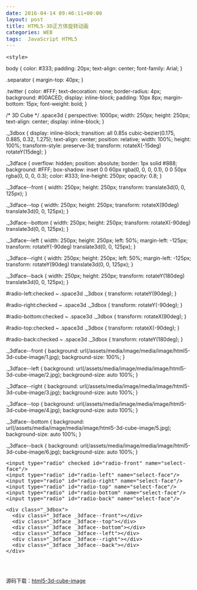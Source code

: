```yaml
---
date: 2016-04-14 09:46:11+00:00
layout: post
title: HTML5-3D正方体旋转动画
categories: WEB
tags:  JavaScript HTML5
---
```



<html>
<head>
  <meta charset="UTF-8">

  <title>HTML5 3D正方体旋转动画演示地址</title>

  <style>
/*! normalize.css v2.1.2 | MIT License | git.io/normalize */

/* ==========================================================================
   HTML5 display definitions
   ========================================================================== */

/**
 * Correct `block` display not defined in IE 8/9.
 */

article,
aside,
details,
figcaption,
figure,
footer,
header,
hgroup,
main,
nav,
section,
summary {
    display: block;
}

/**
 * Correct `inline-block` display not defined in IE 8/9.
 */

audio,
canvas,
video {
    display: inline-block;
}

/**
 * Prevent modern browsers from displaying `audio` without controls.
 * Remove excess height in iOS 5 devices.
 */

audio:not([controls]) {
    display: none;
    height: 0;
}

/**
 * Address styling not present in IE 8/9.
 */

[hidden] {
    display: none;
}

/* ==========================================================================
   Base
   ========================================================================== */

/**
 * 1. Set default font family to sans-serif.
 * 2. Prevent iOS text size adjust after orientation change, without disabling
 *    user zoom.
 */

html {
    font-family: sans-serif; /* 1 */
    -ms-text-size-adjust: 100%; /* 2 */
    -webkit-text-size-adjust: 100%; /* 2 */
}

/**
 * Remove default margin.
 */

body {
    margin: 0;
}

/* ==========================================================================
   Links
   ========================================================================== */

/**
 * Address `outline` inconsistency between Chrome and other browsers.
 */

a:focus {
    outline: thin dotted;
}

/**
 * Improve readability when focused and also mouse hovered in all browsers.
 */

a:active,
a:hover {
    outline: 0;
}

/* ==========================================================================
   Typography
   ========================================================================== */

/**
 * Address variable `h1` font-size and margin within `section` and `article`
 * contexts in Firefox 4+, Safari 5, and Chrome.
 */

h1 {
    font-size: 2em;
    margin: 0.67em 0;
}

/**
 * Address styling not present in IE 8/9, Safari 5, and Chrome.
 */

abbr[title] {
    border-bottom: 1px dotted;
}

/**
 * Address style set to `bolder` in Firefox 4+, Safari 5, and Chrome.
 */

b,
strong {
    font-weight: bold;
}

/**
 * Address styling not present in Safari 5 and Chrome.
 */

dfn {
    font-style: italic;
}

/**
 * Address differences between Firefox and other browsers.
 */

hr {
    -moz-box-sizing: content-box;
    box-sizing: content-box;
    height: 0;
}

/**
 * Address styling not present in IE 8/9.
 */

mark {
    background: #ff0;
    color: #000;
}

/**
 * Correct font family set oddly in Safari 5 and Chrome.
 */

code,
kbd,
pre,
samp {
    font-family: monospace, serif;
    font-size: 1em;
}

/**
 * Improve readability of pre-formatted text in all browsers.
 */

pre {
    white-space: pre-wrap;
}

/**
 * Set consistent quote types.
 */

q {
    quotes: "\201C" "\201D" "\2018" "\2019";
}

/**
 * Address inconsistent and variable font size in all browsers.
 */

small {
    font-size: 80%;
}

/**
 * Prevent `sub` and `sup` affecting `line-height` in all browsers.
 */

sub,
sup {
    font-size: 75%;
    line-height: 0;
    position: relative;
    vertical-align: baseline;
}

sup {
    top: -0.5em;
}

sub {
    bottom: -0.25em;
}

/* ==========================================================================
   Embedded content
   ========================================================================== */

/**
 * Remove border when inside `a` element in IE 8/9.
 */

img {
    border: 0;
}

/**
 * Correct overflow displayed oddly in IE 9.
 */

svg:not(:root) {
    overflow: hidden;
}

/* ==========================================================================
   Figures
   ========================================================================== */

/**
 * Address margin not present in IE 8/9 and Safari 5.
 */

figure {
    margin: 0;
}

/* ==========================================================================
   Forms
   ========================================================================== */

/**
 * Define consistent border, margin, and padding.
 */

fieldset {
    border: 1px solid #c0c0c0;
    margin: 0 2px;
    padding: 0.35em 0.625em 0.75em;
}

/**
 * 1. Correct `color` not being inherited in IE 8/9.
 * 2. Remove padding so people aren't caught out if they zero out fieldsets.
 */

legend {
    border: 0; /* 1 */
    padding: 0; /* 2 */
}

/**
 * 1. Correct font family not being inherited in all browsers.
 * 2. Correct font size not being inherited in all browsers.
 * 3. Address margins set differently in Firefox 4+, Safari 5, and Chrome.
 */

button,
input,
select,
textarea {
    font-family: inherit; /* 1 */
    font-size: 100%; /* 2 */
    margin: 0; /* 3 */
}

/**
 * Address Firefox 4+ setting `line-height` on `input` using `!important` in
 * the UA stylesheet.
 */

button,
input {
    line-height: normal;
}

/**
 * Address inconsistent `text-transform` inheritance for `button` and `select`.
 * All other form control elements do not inherit `text-transform` values.
 * Correct `button` style inheritance in Chrome, Safari 5+, and IE 8+.
 * Correct `select` style inheritance in Firefox 4+ and Opera.
 */

button,
select {
    text-transform: none;
}

/**
 * 1. Avoid the WebKit bug in Android 4.0.* where (2) destroys native `audio`
 *    and `video` controls.
 * 2. Correct inability to style clickable `input` types in iOS.
 * 3. Improve usability and consistency of cursor style between image-type
 *    `input` and others.
 */

button,
html input[type="button"], /* 1 */
input[type="reset"],
input[type="submit"] {
    -webkit-appearance: button; /* 2 */
    cursor: pointer; /* 3 */
}

/**
 * Re-set default cursor for disabled elements.
 */

button[disabled],
html input[disabled] {
    cursor: default;
}

/**
 * 1. Address box sizing set to `content-box` in IE 8/9.
 * 2. Remove excess padding in IE 8/9.
 */

input[type="checkbox"],
input[type="radio"] {
    box-sizing: border-box; /* 1 */
    padding: 0; /* 2 */
}

/**
 * 1. Address `appearance` set to `searchfield` in Safari 5 and Chrome.
 * 2. Address `box-sizing` set to `border-box` in Safari 5 and Chrome
 *    (include `-moz` to future-proof).
 */

input[type="search"] {
    -webkit-appearance: textfield; /* 1 */
    -moz-box-sizing: content-box;
    -webkit-box-sizing: content-box; /* 2 */
    box-sizing: content-box;
}

/**
 * Remove inner padding and search cancel button in Safari 5 and Chrome
 * on OS X.
 */

input[type="search"]::-webkit-search-cancel-button,
input[type="search"]::-webkit-search-decoration {
    -webkit-appearance: none;
}

/**
 * Remove inner padding and border in Firefox 4+.
 */

button::-moz-focus-inner,
input::-moz-focus-inner {
    border: 0;
    padding: 0;
}

/**
 * 1. Remove default vertical scrollbar in IE 8/9.
 * 2. Improve readability and alignment in all browsers.
 */

textarea {
    overflow: auto; /* 1 */
    vertical-align: top; /* 2 */
}

/* ==========================================================================
   Tables
   ========================================================================== */

/**
 * Remove most spacing between table cells.
 */

table {
    border-collapse: collapse;
    border-spacing: 0;
}
</style>

    <style>
body {
  color: #333;
  padding: 20px;
  text-align: center;
  font-family: Arial;
}

.separator {
  margin-top: 40px;
}

.twitter {
  color: #FFF;
  text-decoration: none;
  border-radius: 4px;
  background: #00ACED;
  display: inline-block;
  padding: 10px 8px;
  margin-bottom: 15px;
  font-weight: bold;
}

/* 3D Cube */
.space3d {
  perspective: 1000px;
  width: 250px;
  height: 250px;
  text-align: center;
  display: inline-block;
}

._3dbox {
  display: inline-block;
  transition: all 0.85s cubic-bezier(0.175, 0.885, 0.32, 1.275);
  text-align: center;
  position: relative;
  width: 100%;
  height: 100%;
  transform-style: preserve-3d;
  transform: rotateX(-15deg) rotateY(15deg);
}

._3dface {
  overflow: hidden;
  position: absolute;
  border: 1px solid #888;
  background: #FFF;
  box-shadow: inset 0 0 60px rgba(0, 0, 0, 0.1), 0 0 50px rgba(0, 0, 0, 0.3);
  color: #333;
  line-height: 250px;
  opacity: 0.8;
}

._3dface--front {
  width: 250px;
  height: 250px;
  transform: translate3d(0, 0, 125px);
}

._3dface--top {
  width: 250px;
  height: 250px;
  transform: rotateX(90deg) translate3d(0, 0, 125px);
}

._3dface--bottom {
  width: 250px;
  height: 250px;
  transform: rotateX(-90deg) translate3d(0, 0, 125px);
}

._3dface--left {
  width: 250px;
  height: 250px;
  left: 50%;
  margin-left: -125px;
  transform: rotateY(-90deg) translate3d(0, 0, 125px);
}

._3dface--right {
  width: 250px;
  height: 250px;
  left: 50%;
  margin-left: -125px;
  transform: rotateY(90deg) translate3d(0, 0, 125px);
}

._3dface--back {
  width: 250px;
  height: 250px;
  transform: rotateY(180deg) translate3d(0, 0, 125px);
}

#radio-left:checked ~ .space3d ._3dbox {
  transform: rotateY(90deg);
}

#radio-right:checked ~ .space3d ._3dbox {
  transform: rotateY(-90deg);
}

#radio-bottom:checked ~ .space3d ._3dbox {
  transform: rotateX(90deg);
}

#radio-top:checked ~ .space3d ._3dbox {
  transform: rotateX(-90deg);
}

#radio-back:checked ~ .space3d ._3dbox {
  transform: rotateY(180deg);
}

._3dface--front {
  background: url(/assets/media/image/media/image/html5-3d-cube-image/1.jpg);
  background-size: 100%;
}

._3dface--left {
  background: url(/assets/media/image/media/image/html5-3d-cube-image/2.jpg);
  background-size: auto 100%;
}

._3dface--right {
  background: url(/assets/media/image/media/image/html5-3d-cube-image/3.jpg);
  background-size: auto 100%;
}

._3dface--top {
  background: url(/assets/media/image/media/image/html5-3d-cube-image/4.jpg);
  background-size: auto 100%;
}

._3dface--bottom {
  background: url(/assets/media/image/media/image/html5-3d-cube-image/5.jpg);
  background-size: auto 100%;
}

._3dface--back {
  background: url(/assets/media/image/media/image/html5-3d-cube-image/6.jpg);
  background-size: auto 100%;
}

</style>

  <script src="/assets/media/image/media/image/html5-3d-cube-image/js/prefixfree.min.js"></script>

</head>

<body>

<!-- CONTROLS -->

    <input type="radio" checked id="radio-front" name="select-face"/>    
    <input type="radio" id="radio-left" name="select-face"/>
    <input type="radio" id="radio-right" name="select-face"/>
    <input type="radio" id="radio-top" name="select-face"/>
    <input type="radio" id="radio-bottom" name="select-face"/>
    <input type="radio" id="radio-back" name="select-face"/>

<div class="separator"></div>

<div class="space3d">

    <div class="_3dbox">
      <div class="_3dface _3dface--front"></div>
      <div class="_3dface _3dface--top"></div>
      <div class="_3dface _3dface--bottom"></div>
      <div class="_3dface _3dface--left"></div>
      <div class="_3dface _3dface--right"></div>
      <div class="_3dface _3dface--back"></div>
    </div>

</div>

<div class="separator"></div>
<br><br>
<div style="text-align:center;clear:both">
<script src="/gg_bd_ad_720x90.js" type="text/javascript"></script>
<script src="/follow.js" type="text/javascript"></script>
</div>

</body>

</html>


源码下载：[html5-3d-cube-image](/assets/media/image/media/image/html5-3d-cube-image.rar)